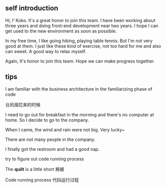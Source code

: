 ## self introduction

Hi, I‘ Koko. It's a great honor to join this team. I have been working about three years and doing front-end development  near two years. I hope I can get used to the new environment as soon as possible.

In my free time, I like going hiking, playing table tennis. But I'm not very good at them. I just like these kind of exercise, not too hard for me and also can sweet. A good way to relax myself.

Again, It's honor to join this team. Hope we can make progress together.



## tips

I am familiar with the business architecture in the familiarizing phase of code





台风烟花来的时候

 I need to go out for breakfast in the morning and there's no computer at home. So I decide to go to the company.



When I came, the wind and rain were not big. Very lucky~



There are not many people in the company.



I finally got  the restroom and  had  a good nap.



try to figure out code running process



The **quilt** is a little short 棉被



Code running process 代码运行过程

